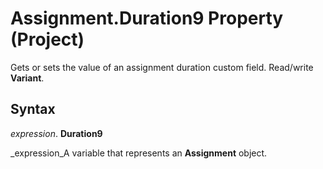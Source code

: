 
# Assignment.Duration9 Property (Project)

 Gets or sets the value of an assignment duration custom field. Read/write **Variant**.


## Syntax

 _expression_. **Duration9**

 _expression_A variable that represents an  **Assignment** object.

